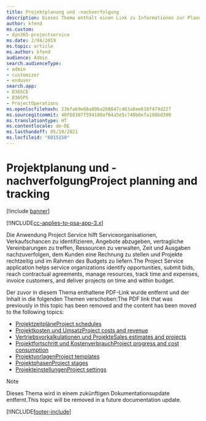 ```yaml
---
title: Projektplanung und -nachverfolgung
description: Dieses Thema enthält einen Link zu Informationen zur Planung und Nachverfolgung in Project Service Automation.
author: kfend
ms.custom:
- dyn365-projectservice
ms.date: 2/04/2019
ms.topic: article
ms.author: kfend
audience: Admin
search.audienceType:
- admin
- customizer
- enduser
search.app:
- D365CE
- D365PS
- ProjectOperations
ms.openlocfilehash: 23bfab9e68a89ba268847c463a8ee618f479d227
ms.sourcegitcommit: 40f68387f594180af64a5e5c748b6efa188bd300
ms.translationtype: HT
ms.contentlocale: de-DE
ms.lasthandoff: 05/10/2021
ms.locfileid: "6015150"
---
```

# <a name="project-planning-and-tracking"></a><span data-ttu-id="d739f-103">Projektplanung und -nachverfolgung</span><span class="sxs-lookup"><span data-stu-id="d739f-103">Project planning and tracking</span></span>

[!include [banner](../../includes/psa-now-project-operations.md)]

[!INCLUDE[cc-applies-to-psa-app-3.x](../../includes/cc-applies-to-psa-app-3x.md)]

<span data-ttu-id="d739f-104">Die Anwendung Project Service hilft Serviceorganisationen, Verkaufschancen zu identifizieren, Angebote abzugeben, vertragliche Vereinbarungen zu treffen, Ressourcen zu verwalten, Zeit und Ausgaben nachzuverfolgen, dem Kunden eine Rechnung zu stellen und Projekte rechtzeitig und im Rahmen des Budgets zu liefern.</span><span class="sxs-lookup"><span data-stu-id="d739f-104">The Project Service application helps service organizations identify opportunities, submit bids, reach contractual agreements, manage resources, track time and expenses, invoice customers, and deliver projects on time and within budget.</span></span> 

<span data-ttu-id="d739f-105">Der zuvor in diesem Thema enthaltene PDF-Link wurde entfernt und der Inhalt in die folgenden Themen verschoben:</span><span class="sxs-lookup"><span data-stu-id="d739f-105">The PDF link that was previously in this topic has been removed and the content has been moved to the following topics:</span></span>

- [<span data-ttu-id="d739f-106">Projektzeitpläne</span><span class="sxs-lookup"><span data-stu-id="d739f-106">Project schedules</span></span>](../project-creating.md)
- [<span data-ttu-id="d739f-107">Projektkosten und Umsatz</span><span class="sxs-lookup"><span data-stu-id="d739f-107">Project costs and revenue</span></span>](../project-estimating.md)
- [<span data-ttu-id="d739f-108">Vertriebsvorkalkulationen und Projekte</span><span class="sxs-lookup"><span data-stu-id="d739f-108">Sales estimates and projects</span></span>](../project-leveraging.md)
- [<span data-ttu-id="d739f-109">Projektfortschritt und Kostenverbrauch</span><span class="sxs-lookup"><span data-stu-id="d739f-109">Project progress and cost consumption</span></span>](../project-tracking.md)
- [<span data-ttu-id="d739f-110">Projektvorlagen</span><span class="sxs-lookup"><span data-stu-id="d739f-110">Project templates</span></span>](../project-templates.md)
- [<span data-ttu-id="d739f-111">Projektphasen</span><span class="sxs-lookup"><span data-stu-id="d739f-111">Project stages</span></span>](../project-stages.md)
- [<span data-ttu-id="d739f-112">Projekteinstellungen</span><span class="sxs-lookup"><span data-stu-id="d739f-112">Project settings</span></span>](../project-settings.md)

> [!NOTE]
> <span data-ttu-id="d739f-113">Dieses Thema wird in einem zukünftigen Dokumentationsupdate entfernt.</span><span class="sxs-lookup"><span data-stu-id="d739f-113">This topic will be removed in a future documentation update.</span></span> 


[!INCLUDE[footer-include](../../includes/footer-banner.md)]